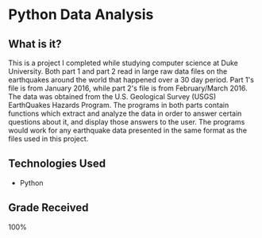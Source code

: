 # Python Data Analysis

## What is it? 
This is a project I completed while studying computer science at Duke University. Both part 1 and part 2 read in large raw data files on the earthquakes around the world that happened over a 30 day period. Part 1's file is from January 2016, while part 2's file is from February/March 2016. The data was obtained from the U.S. Geological Survey (USGS) EarthQuakes Hazards Program. The programs in both parts contain functions which extract and analyze the data in order to answer certain questions about it, and display those answers to the user. The programs would work for any earthquake data presented in the same format as the files used in this project. 

## Technologies Used
* Python

## Grade Received
100%

